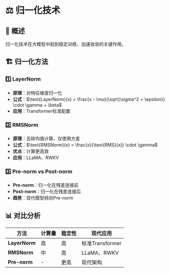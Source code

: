 # ⚖️ 归一化技术

## 🎯 概述
归一化技术在大模型中起到稳定训练、加速收敛的关键作用。

## 🏗️ 归一化方法

### 1️⃣ LayerNorm
- **原理**：对特征维度归一化
- **公式**：$\text{LayerNorm}(x) = \frac{x - \mu}{\sqrt{\sigma^2 + \epsilon}} \cdot \gamma + \beta$
- **应用**：Transformer标准配置

### 2️⃣ RMSNorm
- **原理**：去除均值计算，仅使用方差
- **公式**：$\text{RMSNorm}(x) = \frac{x}{\text{RMS}(x)} \cdot \gamma$
- **优点**：计算更高效
- **应用**：LLaMA、RWKV

### 3️⃣ Pre-norm vs Post-norm
- **Pre-norm**：归一化在残差连接前
- **Post-norm**：归一化在残差连接后
- **趋势**：现代模型倾向Pre-norm

## 📊 对比分析
| 方法 | 计算量 | 稳定性 | 现代应用 |
|---|---|---|---|
| **LayerNorm** | 高 | 高 | 标准Transformer |
| **RMSNorm** | 中 | 高 | LLaMA、RWKV |
| **Pre-norm** | - | 更高 | 现代架构 |